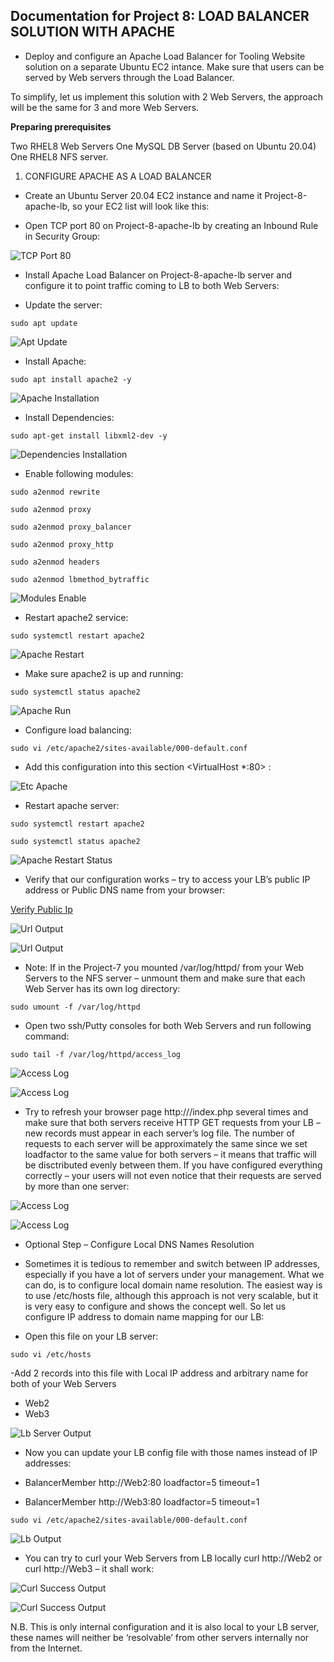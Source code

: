 ## Documentation for Project 8: LOAD BALANCER SOLUTION WITH APACHE

- Deploy and configure an Apache Load Balancer for Tooling Website solution on a separate Ubuntu EC2 intance. Make sure that users can be served by Web servers through the Load Balancer.

To simplify, let us implement this solution with 2 Web Servers, the approach will be the same for 3 and more Web Servers.

**Preparing prerequisites**

Two RHEL8 Web Servers
One MySQL DB Server (based on Ubuntu 20.04)
One RHEL8 NFS server.

1. CONFIGURE APACHE AS A LOAD BALANCER

- Create an Ubuntu Server 20.04 EC2 instance and name it Project-8-apache-lb, so your EC2 list will look like this:

- Open TCP port 80 on Project-8-apache-lb by creating an Inbound Rule in Security Group:

![TCP Port 80](./image/http-tcp-80.PNG)

- Install Apache Load Balancer on Project-8-apache-lb server and configure it to point traffic coming to LB to both Web Servers:

- Update the server:

`sudo apt update`

![Apt Update](./image/update-output.PNG)

- Install Apache:

`sudo apt install apache2 -y`

![Apache Installation](./image/apache-install-output.PNG)

- Install Dependencies:

`sudo apt-get install libxml2-dev -y`

![Dependencies Installation](./image/dependencies-install-output.PNG)

- Enable following modules:

`sudo a2enmod rewrite`

`sudo a2enmod proxy`

`sudo a2enmod proxy_balancer`

`sudo a2enmod proxy_http`

`sudo a2enmod headers`

`sudo a2enmod lbmethod_bytraffic`

![Modules Enable](./image/modules-enable-output.PNG)

- Restart apache2 service:

`sudo systemctl restart apache2`

![Apache Restart](./image/apacche-restart-output.PNG)

- Make sure apache2 is up and running:

`sudo systemctl status apache2`

![Apache Run](./image/apache-run-status.PNG)

- Configure load balancing:

`sudo vi /etc/apache2/sites-available/000-default.conf`

- Add this configuration into this section <VirtualHost *:80>  </VirtualHost>:

![Etc Apache](./image/paste-output.PNG)

- Restart apache server:

`sudo systemctl restart apache2`

`sudo systemctl status apache2`

![Apache Restart Status](./image/2-restart-status-output.PNG)

- Verify that our configuration works – try to access your LB’s public IP address or Public DNS name from your browser:

[Verify Public Ip](http://13.59.162.81/admin_tooling.php)

![Url Output](./image/webserver2-output.PNG)

![Url Output](./image/webserver3-output.PNG)

- Note: If in the Project-7 you mounted /var/log/httpd/ from your Web Servers to the NFS server – unmount them and make sure that each Web Server has its own log directory:

`sudo umount -f /var/log/httpd`

- Open two ssh/Putty consoles for both Web Servers and run following command:

`sudo tail -f /var/log/httpd/access_log`

![Access Log](./image/webserver2-access-log.PNG)

![Access Log](./image/webserver3-access-log.PNG)

- Try to refresh your browser page http://<Load-Balancer-Public-IP-Address-or-Public-DNS-Name>/index.php several times and make sure that both servers receive HTTP GET requests from your LB – new records must appear in each server’s log file. The number of requests to each server will be approximately the same since we set loadfactor to the same value for both servers – it means that traffic will be disctributed evenly between them. If you have configured everything correctly – your users will not even notice that their requests are served by more than one server:

![Access Log](./image/webserver2-multiple-access-log.PNG)

![Access Log](./image/webserver3-multiple-access-log.PNG)

- Optional Step – Configure Local DNS Names Resolution

- Sometimes it is tedious to remember and switch between IP addresses, especially if you have a lot of servers under your management.
What we can do, is to configure local domain name resolution. The easiest way is to use /etc/hosts file, although this approach is not very scalable, but it is very easy to configure and shows the concept well. So let us configure IP address to domain name mapping for our LB:

- Open this file on your LB server:

`sudo vi /etc/hosts`

-Add 2 records into this file with Local IP address and arbitrary name for both of your Web Servers

- <WebServer1-Private-IP-Address> Web2
- <WebServer2-Private-IP-Address> Web3

![Lb Server Output](./image/lb-server-output.PNG)

- Now you can update your LB config file with those names instead of IP addresses:

- BalancerMember http://Web2:80 loadfactor=5 timeout=1
- BalancerMember http://Web3:80 loadfactor=5 timeout=1

`sudo vi /etc/apache2/sites-available/000-default.conf`

![Lb Output](./image/lb-output.PNG)

- You can try to curl your Web Servers from LB locally curl http://Web2 or curl http://Web3 – it shall work:

![Curl Success Output](./image/curl-html-web2output.PNG)

![Curl Success Output](./image/curl-html-web3output.PNG)

N.B. This is only internal configuration and it is also local to your LB server, these names will neither be ‘resolvable’ from other servers internally nor from the Internet.
